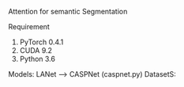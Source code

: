 Attention for semantic Segmentation

Requirement
1. PyTorch 0.4.1
2. CUDA 9.2
3. Python 3.6 


Models:
LANet --> CASPNet (caspnet.py)
DatasetS:
